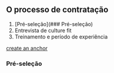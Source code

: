## O processo de contratação

1. [Pré-seleção](### Pré-seleção)
2. Entrevista de culture fit
3. Treinamento e período de experiência

[create an anchor](#anchors-in-markdown)

### Pré-seleção
